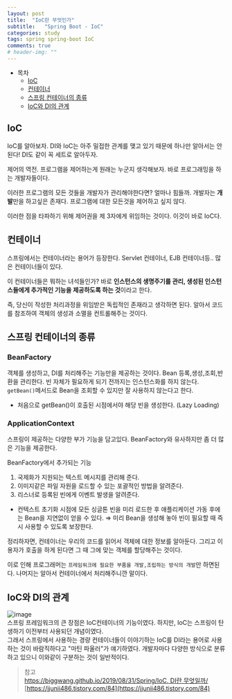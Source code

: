 ```yaml
---
layout: post
title:  "IoC란 무엇인가"
subtitle:   "Spring Boot - IoC"
categories: study
tags: spring spring-boot IoC
comments: true
# header-img: ""
---
```


- 목차
	- [IoC](#ioc)
    - [컨테이너](#컨테이너)
    - [스프링 컨테이너의 종류](#스프링-컨테이너의-종류)
    - [IoC와 DI의 관계](#ioc와-di의-관계)

## IoC

IoC를 알아보자. DI와 IoC는 아주 밀접한 관계를 맺고 있기 때문에 하나만 알아서는 안된다! DI도 같이 꼭 세트로 알아두자.

제어의 역전. 프로그램을 제어하는게 원래는 누군지 생각해보자. 바로 프로그래밍을 하는 개발자들이다.

이러한 프로그램의 모든 것들을 개발자가 관리해야한다면? 얼마나 힘들까. 개발자는 **개발**만을 하고싶은 존재다. 프로그램에 대한 모든것을 제어하고 싶지 않다.

이러한 점을 타파하기 위해 제어권을 제 3자에게 위임하는 것이다. 이것이 바로 IoC다.

## 컨테이너

스프링에서는 컨테이너라는 용어가 등장한다. Servlet 컨테이너, EJB 컨테이너등.. 많은 컨테이너들이 있다.

이 컨테이너들은 뭐하는 녀석들인가? 바로 **인스턴스의 생명주기를 관리, 생성된 인스턴스들에게 추가적인 기능을 제공하도록 하는 것**이라고 한다.

 즉, 당신이 작성한 처리과정을 위임받은 독립적인 존재라고 생각하면 된다. 알아서 코드를 참조하여 객체의 생성과 소멸을 컨트롤해주는 것이다.

## 스프링 컨테이너의 종류

### BeanFactory

객체를 생성하고, DI를 처리해주는 기능만을 제공하는 것이다. Bean 등록,생성,조회,반환을 관리한다.
빈 자체가 필요하게 되기 전까지는 인스턴스화를 하지 않는다.
`getBean()`메서드로 Bean을 조회할 수 있지만 잘 사용하지 않는다고 한다.

- 처음으로 getBean()이 호출된 시점에서야 해당 빈을 생성한다. (Lazy Loading)

### ApplicationContext

스프링이 제공하는 다양한 부가 기능을 담고있다. BeanFactory와 유사하지만 좀 더 많은 기능을 제공한다.

BeanFactory에서 추가되는 기능

1. 국제화가 지원되는 텍스트 메시지를 관리해 준다.
2. 이미지같은 파일 자원을 로드할 수 있는 포괄적인 방법을 알려준다.
3. 리스너로 등록된 빈에게 이벤트 발생을 알려준다.
- 컨텍스트 초기화 시점에 모든 싱글톤 빈을 미리 로드한 후 애플리케이션 가동 후에는 Bean을 지연없이 얻을 수 있다. ⇒ 미리 Bean을 생성해 놓아 빈이 필요할 때 즉시 사용할 수 있도록 보장한다.

정리하자면, 컨테이너는 우리의 코드를 읽어서 객체에 대한 정보를 알아둔다. 그리고 이용자가 호출을 하게 된다면 그 때 그에 맞는 객체를 할당해주는 것이다.

 이로 인해 프로그래머는 `프레임워크에 필요한 부품을 개발,조립하는 방식의 개발`만 하면된다. 나머지는 알아서 컨테이너에서 처리해주니깐 말이다.

## IoC와 DI의 관계
![image](https://user-images.githubusercontent.com/22341452/132048110-3213d740-3a3d-46c9-b2e6-b59e25857b59.png)   
스프링 프레임워크의 큰 장점은 IoC컨테이너의 기능이였다. 하지만, IoC는 스프링이 탄생하기 이전부터 사용되던 개념이였다.   
그래서 스프링에서 사용하는 경량 컨테이너들이 이야기하는 IoC를 DI라는 용어로 사용하는 것이 바람직하다고 "마틴 파울러"가 얘기하였다. 개발자마다 다양한 방식으로 분류하고 있으니 이와같이 구분하는 것이 일반적이다.

> 참고   
[https://biggwang.github.io/2019/08/31/Spring/IoC, DI란 무엇일까/](https://biggwang.github.io/2019/08/31/Spring/IoC,%20DI%EB%9E%80%20%EB%AC%B4%EC%97%87%EC%9D%BC%EA%B9%8C/)   
[https://jjunii486.tistory.com/84](https://jjunii486.tistory.com/84)